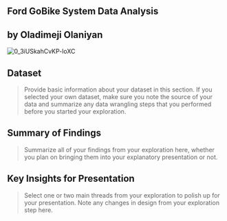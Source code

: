 ## Ford GoBike System Data Analysis
## by Oladimeji Olaniyan
![0_3iUSkahCvKP-loXC](https://user-images.githubusercontent.com/98137996/191383029-256b1ac4-6d90-4916-8604-d2dc5961e141.jpg)

## Dataset

> Provide basic information about your dataset in this section. If you selected your own dataset, make sure you note the source of your data and summarize any data wrangling steps that you performed before you started your exploration.


## Summary of Findings

> Summarize all of your findings from your exploration here, whether you plan on bringing them into your explanatory presentation or not.


## Key Insights for Presentation

> Select one or two main threads from your exploration to polish up for your presentation. Note any changes in design from your exploration step here.
